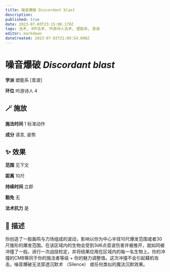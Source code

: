 ```yaml
---
title: 噪音爆破 Discordant blast
description: 
published: true
date: 2023-07-03T23:15:00.178Z
tags: 法术, 4环法术, 吟游诗人法术, 塑能系, 音波
editor: markdown
dateCreated: 2023-07-03T21:09:54.090Z
---
```


# **噪音爆破** *Discordant blast*

**学派** 塑能系 \[音波\] 

**环位** 吟游诗人 4

## 🪄 施放

**施法时间** 1 标准动作

**成分** 语言, 姿势

## ✨ 效果  

**范围** 见下文

**距离** 10尺  

**持续时间** 立即 

**豁免** 无

**法术抗力** 是

## 📖 描述

你创造了一股轰鸣与力场组成的波动，影响以你为中心半径10尺爆发范围或者30尺锥形的爆发范围。在该区域内的生物会受到3d6点音波伤害并被推开，就如同被冲撞了一般。进行一次战技检定，并将结果应用在区域内的每一名生物上。你的冲撞的CMB等同于你的施法者等级 + 你的魅力调整值。这次冲撞不会引起藉机攻击。噪音爆破无法穿透沉默术 （Silence） 或任何类似的魔法沉默效果。
    